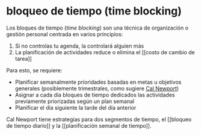 # bloqueo de tiempo (time blocking)
Los bloques de tiempo (*time blocking*) son una técnica de organización o gestión personal centrada en varios principios:

1. Si no controlas tu agenda, la controlará alguien más
2. La planificación de actividades reduce o elimina el [[costo de cambio de tarea]]

Para esto, se requiere:

- Planificar semanalmente prioridades basadas en metas u objetivos generales (posiblemente trimestrales, como sugiere [Cal Newport](https://www.calnewport.com/blog/2015/10/06/on-full-horizon-planning-and-the-under-appreciated-power-of-workflow-systems/))
- Asignar a cada día bloques de tiempo dedicados las actividades previamente priorizadas según un plan semanal
- Planificar el día siguiente la tarde del día anterior

Cal Newport tiene estrategias para dos segmentos de tiempo, el  [[bloqueo de tiempo diario]] y la [[planificación semanal de tiempo]].
